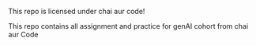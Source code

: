 This repo is licensed under chai aur code!

This repo contains all assignment and practice for genAI cohort from chai aur Code